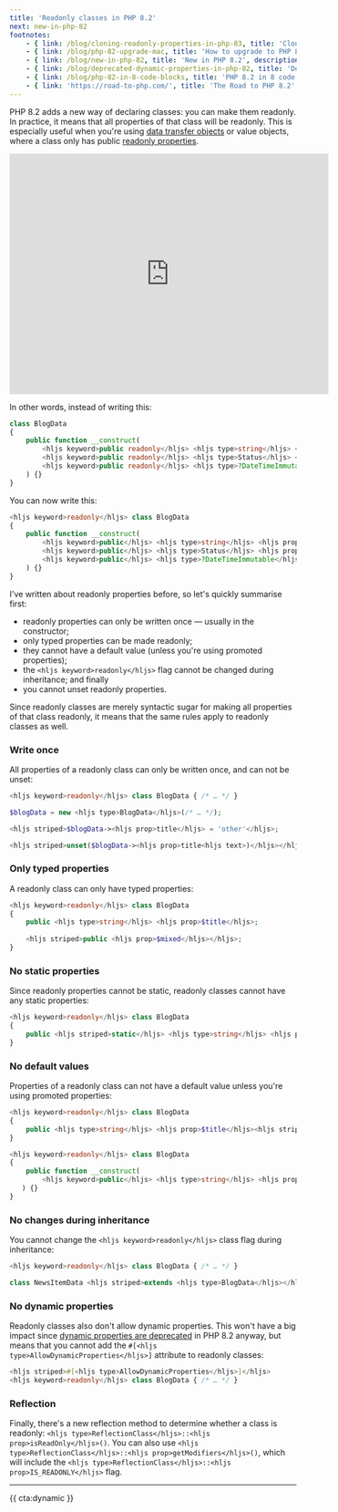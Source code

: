```yaml
---
title: 'Readonly classes in PHP 8.2'
next: new-in-php-82
footnotes:
    - { link: /blog/cloning-readonly-properties-in-php-83, title: 'Cloning readonly properties in PHP 8.3' }
    - { link: /blog/php-82-upgrade-mac, title: 'How to upgrade to PHP 8.2 on Mac' }
    - { link: /blog/new-in-php-82, title: 'New in PHP 8.2', description: ' — A comprehensive list of all things new in PHP 8.2' }
    - { link: /blog/deprecated-dynamic-properties-in-php-82, title: 'Deprecated dynamic properties in PHP 8.2' }
    - { link: /blog/php-82-in-8-code-blocks, title: 'PHP 8.2 in 8 code blocks' }
    - { link: 'https://road-to-php.com/', title: 'The Road to PHP 8.2' }
---
```


PHP 8.2 adds a new way of declaring classes: you can make them readonly. In practice, it means that all properties of that class will be readonly. This is especially useful when you're using [data transfer objects](/blog/structuring-unstructured-data) or value objects, where a class only has public [readonly properties](/blog/php-81-readonly-properties).

<iframe width="560" height="422" src="https://www.youtube.com/embed/2cyJq08q6xE" title="YouTube video player" frameborder="0" allow="accelerometer; autoplay; clipboard-write; encrypted-media; gyroscope; picture-in-picture" allowfullscreen></iframe>

In other words, instead of writing this:

```php
class BlogData
{
    public function __construct(
        <hljs keyword>public readonly</hljs> <hljs type>string</hljs> <hljs prop>$title</hljs>,
        <hljs keyword>public readonly</hljs> <hljs type>Status</hljs> <hljs prop>$status</hljs>,
        <hljs keyword>public readonly</hljs> <hljs type>?DateTimeImmutable</hljs> <hljs prop>$publishedAt</hljs> = <hljs keyword>null</hljs>,
    ) {}
}
```

You can now write this:

```php
<hljs keyword>readonly</hljs> class BlogData
{
    public function __construct(
        <hljs keyword>public</hljs> <hljs type>string</hljs> <hljs prop>$title</hljs>,
        <hljs keyword>public</hljs> <hljs type>Status</hljs> <hljs prop>$status</hljs>,
        <hljs keyword>public</hljs> <hljs type>?DateTimeImmutable</hljs> <hljs prop>$publishedAt</hljs> = <hljs keyword>null</hljs>,
    ) {}
}
```

I've written about readonly properties before, so let's quickly summarise first:

- readonly properties can only be written once — usually in the constructor;
- only typed properties can be made readonly;
- they cannot have a default value (unless you're using promoted properties);
- the `<hljs keyword>readonly</hljs>` flag cannot be changed during inheritance; and finally
- you cannot unset readonly properties.

Since readonly classes are merely syntactic sugar for making all properties of that class readonly, it means that the same rules apply to readonly classes as well.

### Write once

All properties of a readonly class can only be written once, and can not be unset:

```php
<hljs keyword>readonly</hljs> class BlogData { /* … */ }

$blogData = new <hljs type>BlogData</hljs>(/* … */);

<hljs striped>$blogData-><hljs prop>title</hljs> = 'other'</hljs>;

<hljs striped>unset($blogData-><hljs prop>title<hljs text>)</hljs></hljs></hljs>;
```

### Only typed properties

A readonly class can only have typed properties:

```php
<hljs keyword>readonly</hljs> class BlogData
{
    public <hljs type>string</hljs> <hljs prop>$title</hljs>;
    
    <hljs striped>public <hljs prop>$mixed</hljs></hljs>;
}
```

### No static properties

Since readonly properties cannot be static, readonly classes cannot have any static properties:

```php
<hljs keyword>readonly</hljs> class BlogData
{
    public <hljs striped>static</hljs> <hljs type>string</hljs> <hljs prop>$title</hljs>;
}
```

### No default values

Properties of a readonly class can not have a default value unless you're using promoted properties:

```php
<hljs keyword>readonly</hljs> class BlogData
{
    public <hljs type>string</hljs> <hljs prop>$title</hljs><hljs striped> = 'default'</hljs>;
}
```

```php
<hljs keyword>readonly</hljs> class BlogData
{
    public function __construct(
        <hljs keyword>public</hljs> <hljs type>string</hljs> <hljs prop>$title</hljs> = 'default', <hljs comment>// This works</hljs>
   ) {}
}
```

### No changes during inheritance

You cannot change the `<hljs keyword>readonly</hljs>` class flag during inheritance:

```php
<hljs keyword>readonly</hljs> class BlogData { /* … */ }

class NewsItemData <hljs striped>extends <hljs type>BlogData</hljs></hljs> { /* … */ }
```

### No dynamic properties

Readonly classes also don't allow dynamic properties. This won't have a big impact since [dynamic properties are deprecated](/blog/deprecated-dynamic-properties-in-php-82) in PHP 8.2 anyway, but means that you cannot add the `#[<hljs type>AllowDynamicProperties</hljs>]` attribute to readonly classes:

```php
<hljs striped>#[<hljs type>AllowDynamicProperties</hljs>]</hljs>
<hljs keyword>readonly</hljs> class BlogData { /* … */ }
```

### Reflection

Finally, there's a new reflection method to determine whether a class is readonly: `<hljs type>ReflectionClass</hljs>::<hljs prop>isReadOnly</hljs>()`. You can also use `<hljs type>ReflectionClass</hljs>::<hljs prop>getModifiers</hljs>()`, which will include the `<hljs type>ReflectionClass</hljs>::<hljs prop>IS_READONLY</hljs>` flag.

---

{{ cta:dynamic }}
